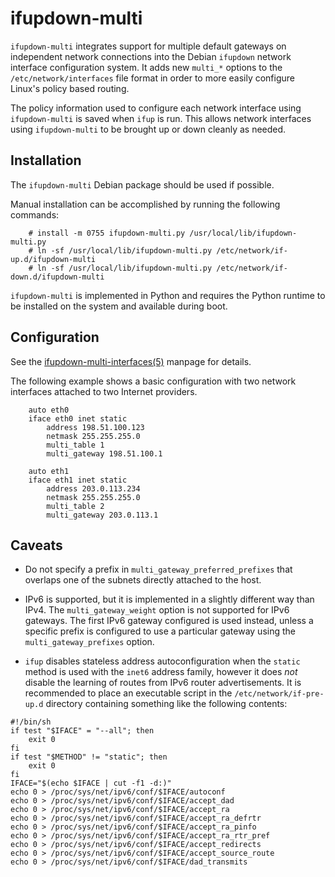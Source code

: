 ifupdown-multi
==============

`ifupdown-multi` integrates support for multiple default gateways on independent
network connections into the Debian `ifupdown` network interface configuration
system. It adds new `multi_*` options to the `/etc/network/interfaces` file
format in order to more easily configure Linux's policy based routing.

The policy information used to configure each network interface using
`ifupdown-multi` is saved when `ifup` is run. This allows network interfaces
using `ifupdown-multi` to be brought up or down cleanly as needed.

Installation
------------

The `ifupdown-multi` Debian package should be used if possible.

Manual installation can be accomplished by running the following commands:

```
    # install -m 0755 ifupdown-multi.py /usr/local/lib/ifupdown-multi.py
    # ln -sf /usr/local/lib/ifupdown-multi.py /etc/network/if-up.d/ifupdown-multi
    # ln -sf /usr/local/lib/ifupdown-multi.py /etc/network/if-down.d/ifupdown-multi
```

`ifupdown-multi` is implemented in Python and requires the Python runtime to be
installed on the system and available during boot.

Configuration
-------------

See the [ifupdown-multi-interfaces(5)](man/ifupdown-multi-interfaces.5.rst)
manpage for details.

The following example shows a basic configuration with two network interfaces
attached to two Internet providers.

```
    auto eth0
    iface eth0 inet static
        address 198.51.100.123
        netmask 255.255.255.0
        multi_table 1
        multi_gateway 198.51.100.1

    auto eth1
    iface eth1 inet static
        address 203.0.113.234
        netmask 255.255.255.0
        multi_table 2
        multi_gateway 203.0.113.1
```

Caveats
-------

+ Do not specify a prefix in `multi_gateway_preferred_prefixes` that overlaps
one of the subnets directly attached to the host.

+ IPv6 is supported, but it is implemented in a slightly different way than
IPv4. The `multi_gateway_weight` option is not supported for IPv6 gateways.
The first IPv6 gateway configured is used instead, unless a specific prefix is
configured to use a particular gateway using the `multi_gateway_prefixes`
option.

+ `ifup` disables stateless address autoconfiguration when the `static` method
is used with the `inet6` address family, however it does *not* disable the
learning of routes from IPv6 router advertisements. It is recommended to place
an executable script in the `/etc/network/if-pre-up.d` directory containing
something like the following contents:

```
#!/bin/sh
if test "$IFACE" = "--all"; then
    exit 0
fi
if test "$METHOD" != "static"; then
    exit 0
fi
IFACE="$(echo $IFACE | cut -f1 -d:)"
echo 0 > /proc/sys/net/ipv6/conf/$IFACE/autoconf
echo 0 > /proc/sys/net/ipv6/conf/$IFACE/accept_dad
echo 0 > /proc/sys/net/ipv6/conf/$IFACE/accept_ra
echo 0 > /proc/sys/net/ipv6/conf/$IFACE/accept_ra_defrtr
echo 0 > /proc/sys/net/ipv6/conf/$IFACE/accept_ra_pinfo
echo 0 > /proc/sys/net/ipv6/conf/$IFACE/accept_ra_rtr_pref
echo 0 > /proc/sys/net/ipv6/conf/$IFACE/accept_redirects
echo 0 > /proc/sys/net/ipv6/conf/$IFACE/accept_source_route
echo 0 > /proc/sys/net/ipv6/conf/$IFACE/dad_transmits
```
